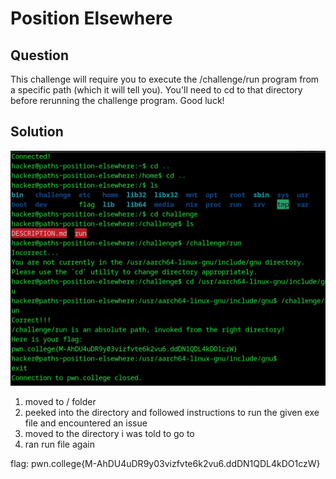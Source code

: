 # Position Elsewhere
## Question
This challenge will require you to execute the /challenge/run program from a specific path (which it will tell you). You'll need to cd to that directory before rerunning the challenge program. Good luck!

## Solution
![](./images/5.jpg)
1. moved to / folder
2. peeked into the directory and followed instructions to run the given exe file and encountered an issue
3. moved to the directory i was told to go to
4. ran run file again

flag: pwn.college{M-AhDU4uDR9y03vizfvte6k2vu6.ddDN1QDL4kDO1czW}
